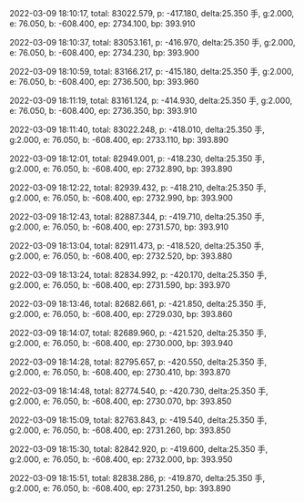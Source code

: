 2022-03-09 18:10:17, total: 83022.579, p: -417.180, delta:25.350 手, g:2.000, e: 76.050, b: -608.400, ep: 2734.100, bp: 393.910

2022-03-09 18:10:37, total: 83053.161, p: -416.970, delta:25.350 手, g:2.000, e: 76.050, b: -608.400, ep: 2734.230, bp: 393.900

2022-03-09 18:10:59, total: 83166.217, p: -415.180, delta:25.350 手, g:2.000, e: 76.050, b: -608.400, ep: 2736.500, bp: 393.960

2022-03-09 18:11:19, total: 83161.124, p: -414.930, delta:25.350 手, g:2.000, e: 76.050, b: -608.400, ep: 2736.350, bp: 393.910

2022-03-09 18:11:40, total: 83022.248, p: -418.010, delta:25.350 手, g:2.000, e: 76.050, b: -608.400, ep: 2733.110, bp: 393.890

2022-03-09 18:12:01, total: 82949.001, p: -418.230, delta:25.350 手, g:2.000, e: 76.050, b: -608.400, ep: 2732.890, bp: 393.890

2022-03-09 18:12:22, total: 82939.432, p: -418.210, delta:25.350 手, g:2.000, e: 76.050, b: -608.400, ep: 2732.990, bp: 393.900

2022-03-09 18:12:43, total: 82887.344, p: -419.710, delta:25.350 手, g:2.000, e: 76.050, b: -608.400, ep: 2731.570, bp: 393.910

2022-03-09 18:13:04, total: 82911.473, p: -418.520, delta:25.350 手, g:2.000, e: 76.050, b: -608.400, ep: 2732.520, bp: 393.880

2022-03-09 18:13:24, total: 82834.992, p: -420.170, delta:25.350 手, g:2.000, e: 76.050, b: -608.400, ep: 2731.590, bp: 393.970

2022-03-09 18:13:46, total: 82682.661, p: -421.850, delta:25.350 手, g:2.000, e: 76.050, b: -608.400, ep: 2729.030, bp: 393.860

2022-03-09 18:14:07, total: 82689.960, p: -421.520, delta:25.350 手, g:2.000, e: 76.050, b: -608.400, ep: 2730.000, bp: 393.940

2022-03-09 18:14:28, total: 82795.657, p: -420.550, delta:25.350 手, g:2.000, e: 76.050, b: -608.400, ep: 2730.410, bp: 393.870

2022-03-09 18:14:48, total: 82774.540, p: -420.730, delta:25.350 手, g:2.000, e: 76.050, b: -608.400, ep: 2730.070, bp: 393.850

2022-03-09 18:15:09, total: 82763.843, p: -419.540, delta:25.350 手, g:2.000, e: 76.050, b: -608.400, ep: 2731.260, bp: 393.850

2022-03-09 18:15:30, total: 82842.920, p: -419.600, delta:25.350 手, g:2.000, e: 76.050, b: -608.400, ep: 2732.000, bp: 393.950

2022-03-09 18:15:51, total: 82838.286, p: -419.870, delta:25.350 手, g:2.000, e: 76.050, b: -608.400, ep: 2731.250, bp: 393.890